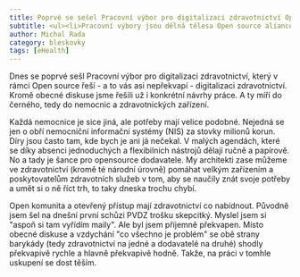 ```yaml
---
title: Poprvé se sešel Pracovní výbor pro digitalizaci zdravotnictví Open source aliance
subtitle: <ul><li>Pracovní výbory jsou dělná tělesa Open source aliance, která se věnují vždy dané problematice<li>PV pro digitalizaci zdravotnictví se chce v první řadě věnovat možnostem open-source u zdravotnických zařízení a standardům<li>Na stole byly už i první konkrétní návrhy...</ul>
author: Michal Rada
category: bleskovky
tags: [eHealth]
---
```


Dnes se poprvé sešl Pracovní výbor pro digitalizaci zdravotnictví, který v rámci Open source řeší - a to vás asi nepřekvapí - digitalizaci zdravotnictví. Kromě obecné diskuse jsme řešili už i konkrétní návrhy práce. A ty míří do černého, tedy do nemocnic a zdravotnických zařízení. 

Každá nemocnice je sice jiná, ale potřeby mají velice podobné. Nejedná se jen o obří nemocniční informační systémy (NIS) za stovky milionů korun. Díry jsou často tam, kde bych je ani já nečekal. V malých agendách, které se díky absenci jednoduchých a flexibilních nástrojů dělají ručně a papírově. No a tady je šance pro opensource dodavatele. My architekti zase můžeme ve zdravotnictví (kromě té národní úrovně) pomáhat velkým zařízením a poskytovatelům zdravotních služeb v tom, aby se naučily znát svoje potřeby a umět si o ně říct trh, to taky dneska trochu chybí. 

Open komunita a otevřený přístup mají zdravotnictví co nabídnout. Původně jsem šel na dnešní první schůzi PVDZ trošku skepcitký. Myslel jsem si "aspoň si tam vyřídím maily". Ale byl jsem příjemně překvapen. Místo obecné diskuse a vzdychání "co všechno je problém" se obě strany barykády (tedy zdravotnictví na jedné a dodavatelé na druhé) shodly překvapivě rychle a hlavně překvapivě hodně. Takže, na práci v tomhle uskupení se dost těším.